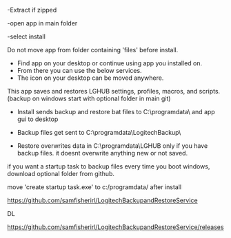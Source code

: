  

-Extract if zipped

-open app in main folder 

-select install

Do not move app from folder containing 'files' before install.

- Find app on your desktop or continue using app you installed on. 
- From there you can use the below services. 
- The icon on your desktop can be moved anywhere. 

This app saves and restores LGHUB settings, profiles, macros, and scripts. 
(backup on windows start with optional folder in main git)

- Install sends backup and restore bat files to C:\programdata\ and app gui to desktop

- Backup files get sent to C:\programdata\LogitechBackup\

- Restore overwrites data in C:\programdata\LGHUB only if you have backup files. it doesnt overwrite anything new or not saved. 

if you want a startup task to backup files every time you boot windows, download optional folder from github. 

 move 
 'create startup task.exe'
 to  c:/programdata/ after install

 https://github.com/samfisherirl/LogitechBackupandRestoreService

 DL

 https://github.com/samfisherirl/LogitechBackupandRestoreService/releases
